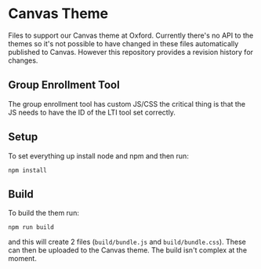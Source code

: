 Canvas Theme
============

Files to support our Canvas theme at Oxford. Currently there's no API to the themes so it's not possible to have changed in these files automatically published to Canvas. However this repository provides a revision history for changes.

Group Enrollment Tool
---------------------

The group enrollment tool has custom JS/CSS the critical thing is that the JS needs to have the ID of the LTI tool set correctly.

Setup
-----

To set everything up install node and npm and then run:

    npm install

Build
-----

To build the them run:

    npm run build

and this will create 2 files (`build/bundle.js` and `build/bundle.css`). These can then be uploaded to the Canvas theme.
The build isn't complex at the moment.

